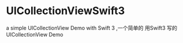 # UICollectionViewSwift3
a simple UICollectionView Demo with Swift 3  ,一个简单的 用Swift3 写的 UICollectionView Demo 
